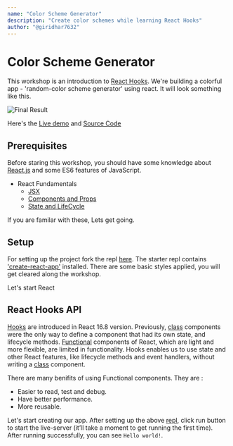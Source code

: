 ```yaml
---
name: "Color Scheme Generator"
description: "Create color schemes while learning React Hooks"
author: "@giridhar7632"
---
```


# Color Scheme Generator

This workshop is an introduction to [React Hooks](https://reactjs.org/docs/hooks-intro.html). We're building a colorful app - 'random-color scheme generator' using react. It will look something like this.

![Final Result](https://cloud-hjs8whqjv.vercel.app/0screencapture.png)

Here's the [Live demo](https://color-scheme-generator.giridharhackclu.repl.co/) and [Source Code](https://repl.it/@Giridharhackclu/Color-scheme-generator#src/index.js)

## Prerequisites

Before staring this workshop, you should have some knowledge about [React.js](https://reactjs.org) and some ES6 features of JavaScript.

- React Fundamentals
  - [JSX](https://reactjs.org/docs/introducing-jsx.html)
  - [Components and Props](https://reactjs.org/docs/components-and-props.html)
  - [State and LifeCycle](https://reactjs.org/docs/state-and-lifecycle.html)
  
 If you are familar with these, Lets get going.

## Setup

For setting up the project fork the repl [here](https://repl.it/@Giridharhackclu/color-scheme-generator-starter#README.md). The starter repl contains ['create-react-app'](https://github.com/facebook/create-react-app) installed. There are some basic styles applied, you will get cleared along the workshop.

Let's start React

## React Hooks API

[Hooks](https://reactjs.org/docs/hooks-intro.html) are introduced in React 16.8 version. Previously, [class](https://www.freecodecamp.org/news/functional-components-vs-class-components-in-react/) components were the only way to define a component that had its own state, and lifecycle methods. [Functional](https://www.freecodecamp.org/news/functional-components-vs-class-components-in-react/) components of React, which are light and more flexible, are limited in functionality. Hooks enables us to use state and other React features, like lifecycle methods and event handlers,  without writing a [class](https://www.freecodecamp.org/news/functional-components-vs-class-components-in-react/) component. 

There are many benifits of using Functional components. They are :
* Easier to read, test and debug.
* Have better performance.
* More reusable.

Let's start creating our app.
After setting up the above [repl](https://repl.it/@Giridharhackclu/color-scheme-generator-starter#README.md), click run button to start the live-server (it’ll take a moment to get running the first time). After running successfully, you can see `Hello world!`.
